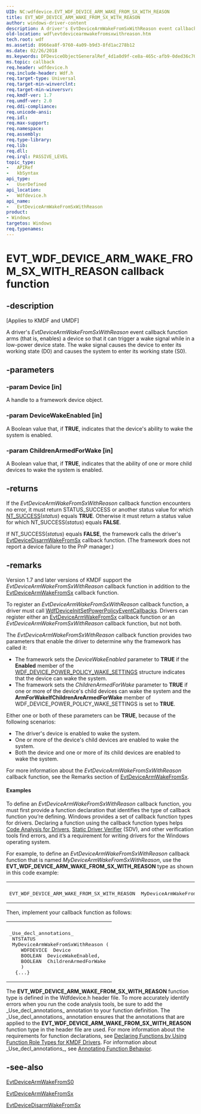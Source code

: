 ```yaml
---
UID: NC:wdfdevice.EVT_WDF_DEVICE_ARM_WAKE_FROM_SX_WITH_REASON
title: EVT_WDF_DEVICE_ARM_WAKE_FROM_SX_WITH_REASON
author: windows-driver-content
description: A driver's EvtDeviceArmWakeFromSxWithReason event callback function arms (that is, enables) a device so that it can trigger a wake signal while in a low-power device state.
old-location: wdf\evtdevicearmwakefromsxwithreason.htm
tech.root: wdf
ms.assetid: 8966ea8f-9760-4a09-b9d3-8fd1ac278b12
ms.date: 02/26/2018
ms.keywords: DFDeviceObjectGeneralRef_4d1a0d9f-ce8a-465c-afb9-0ded36c70f42.xml, EVT_WDF_DEVICE_ARM_WAKE_FROM_SX_WITH_REASON, EVT_WDF_DEVICE_ARM_WAKE_FROM_SX_WITH_REASON callback, EvtDeviceArmWakeFromSxWithReason, EvtDeviceArmWakeFromSxWithReason callback function, kmdf.evtdevicearmwakefromsxwithreason, wdf.evtdevicearmwakefromsxwithreason, wdfdevice/EvtDeviceArmWakeFromSxWithReason
ms.topic: callback
req.header: wdfdevice.h
req.include-header: Wdf.h
req.target-type: Universal
req.target-min-winverclnt: 
req.target-min-winversvr: 
req.kmdf-ver: 1.7
req.umdf-ver: 2.0
req.ddi-compliance: 
req.unicode-ansi: 
req.idl: 
req.max-support: 
req.namespace: 
req.assembly: 
req.type-library: 
req.lib: 
req.dll: 
req.irql: PASSIVE_LEVEL
topic_type:
-	APIRef
-	kbSyntax
api_type:
-	UserDefined
api_location:
-	Wdfdevice.h
api_name:
-	EvtDeviceArmWakeFromSxWithReason
product:
- Windows
targetos: Windows
req.typenames: 
---
```


# EVT_WDF_DEVICE_ARM_WAKE_FROM_SX_WITH_REASON callback function


## -description


<p class="CCE_Message">[Applies to KMDF and UMDF]</p>

A driver's <i>EvtDeviceArmWakeFromSxWithReason</i> event callback function arms (that is, enables) a device so that it can trigger a wake signal while in a low-power device state. The wake signal causes the device to enter its working state (D0) and causes the system to enter its working state (S0). 


## -parameters




### -param Device [in]

A handle to a framework device object.


### -param DeviceWakeEnabled [in]

A Boolean value that, if <b>TRUE</b>, indicates that the device's ability to wake the system is enabled. 


### -param ChildrenArmedForWake [in]

A Boolean value that, if <b>TRUE</b>, indicates that the ability of one or more child devices to wake the system is enabled.


## -returns



If the <i>EvtDeviceArmWakeFromSxWithReason</i> callback function encounters no error, it must return STATUS_SUCCESS or another status value for which <a href="https://msdn.microsoft.com/fe823930-e3ff-4c95-a640-bb6470c95d1d">NT_SUCCESS</a>(<i>status</i>) equals <b>TRUE</b>. Otherwise it must return a status value for which NT_SUCCESS(<i>status</i>) equals <b>FALSE</b>.

If NT_SUCCESS(<i>status</i>) equals <b>FALSE</b>, the framework calls the driver's <a href="https://msdn.microsoft.com/79bf7a42-5053-428a-a78b-dd8bdff93a69">EvtDeviceDisarmWakeFromSx</a> callback function. (The framework does not report a device failure to the PnP manager.) 




## -remarks



Version 1.7 and later versions of KMDF support the <i>EvtDeviceArmWakeFromSxWithReason</i> callback function in addition to the <a href="https://msdn.microsoft.com/4954a278-8470-402c-a8ba-5e46ca56ddf7">EvtDeviceArmWakeFromSx</a> callback function.

To register an <i>EvtDeviceArmWakeFromSxWithReason</i> callback function, a driver must call <a href="https://msdn.microsoft.com/library/windows/hardware/ff546774">WdfDeviceInitSetPowerPolicyEventCallbacks</a>. Drivers can register either an <a href="https://msdn.microsoft.com/4954a278-8470-402c-a8ba-5e46ca56ddf7">EvtDeviceArmWakeFromSx</a> callback function or an <i>EvtDeviceArmWakeFromSxWithReason</i> callback function, but not both.

The <i>EvtDeviceArmWakeFromSxWithReason</i> callback function provides two parameters that enable the driver to determine why the framework has called it:

<ul>
<li>
The framework sets the <i>DeviceWakeEnabled</i> parameter to <b>TRUE</b> if the <b>Enabled</b> member of the <a href="https://msdn.microsoft.com/library/windows/hardware/ff551277">WDF_DEVICE_POWER_POLICY_WAKE_SETTINGS</a> structure indicates that the device can wake the system.

</li>
<li>
The framework sets the <i>ChildrenArmedForWake</i> parameter to <b>TRUE</b> if one or more of the device's child devices can wake the system and the <b>ArmForWakeIfChildrenAreArmedForWake</b> member of WDF_DEVICE_POWER_POLICY_WAKE_SETTINGS is set to <b>TRUE</b>.

</li>
</ul>
Either one or both of these parameters can be <b>TRUE</b>, because of the following scenarios:

<ul>
<li>
The driver's device is enabled to wake the system.

</li>
<li>
One or more of the device's child devices are enabled to wake the system.

</li>
<li>
Both the device and one or more of its child devices are enabled to wake the system.

</li>
</ul>
For more information about the <i>EvtDeviceArmWakeFromSxWithReason</i> callback function, see the Remarks section of <a href="https://msdn.microsoft.com/4954a278-8470-402c-a8ba-5e46ca56ddf7">EvtDeviceArmWakeFromSx</a>.


#### Examples

To define an <i>EvtDeviceArmWakeFromSxWithReason</i> callback function, you must first provide a function declaration that identifies the type of callback function you’re defining. Windows provides a set of callback function types for drivers. Declaring a function using the callback function types helps <a href="https://msdn.microsoft.com/2F3549EF-B50F-455A-BDC7-1F67782B8DCA">Code Analysis for Drivers</a>, <a href="https://msdn.microsoft.com/74feeb16-387c-4796-987a-aff3fb79b556">Static Driver Verifier</a> (SDV), and other verification tools find errors, and it’s a requirement for writing drivers for the Windows operating system.

For example, to define an <i>EvtDeviceArmWakeFromSxWithReason</i> callback function that is named <i>MyDeviceArmWakeFromSxWithReason</i>, use the <b>EVT_WDF_DEVICE_ARM_WAKE_FROM_SX_WITH_REASON</b> type as shown in this code example:

<div class="code"><span codelanguage=""><table>
<tr>
<th></th>
</tr>
<tr>
<td>
<pre>EVT_WDF_DEVICE_ARM_WAKE_FROM_SX_WITH_REASON  MyDeviceArmWakeFromSxWithReason;</pre>
</td>
</tr>
</table></span></div>
Then, implement your callback function as follows:

<div class="code"><span codelanguage=""><table>
<tr>
<th></th>
</tr>
<tr>
<td>
<pre>_Use_decl_annotations_
 NTSTATUS
 MyDeviceArmWakeFromSxWithReason (
    WDFDEVICE  Device
    BOOLEAN  DeviceWakeEnabled,
    BOOLEAN  ChildrenArmedForWake
    )
  {...}</pre>
</td>
</tr>
</table></span></div>
The <b>EVT_WDF_DEVICE_ARM_WAKE_FROM_SX_WITH_REASON</b> function type is defined in the Wdfdevice.h header file. To more accurately identify errors when you run the code analysis tools, be sure to add the _Use_decl_annotations_ annotation to your function definition. The _Use_decl_annotations_ annotation ensures that the annotations that are applied to the <b>EVT_WDF_DEVICE_ARM_WAKE_FROM_SX_WITH_REASON</b> function type in the header file are used. For more information about the requirements for function declarations, see <a href="https://msdn.microsoft.com/73a408ba-0219-4fde-8dad-ca330e4e67c3">Declaring Functions by Using Function Role Types for KMDF Drivers</a>. For information about _Use_decl_annotations_, see <a href="https://msdn.microsoft.com/library/c0aa268d-6fa3-4ced-a8c6-f7652b152e61">Annotating Function Behavior</a>.




## -see-also




<a href="https://msdn.microsoft.com/a3579239-517f-4df0-a632-31e1176c6552">EvtDeviceArmWakeFromS0</a>



<a href="https://msdn.microsoft.com/4954a278-8470-402c-a8ba-5e46ca56ddf7">EvtDeviceArmWakeFromSx</a>



<a href="https://msdn.microsoft.com/79bf7a42-5053-428a-a78b-dd8bdff93a69">EvtDeviceDisarmWakeFromSx</a>
 

 

